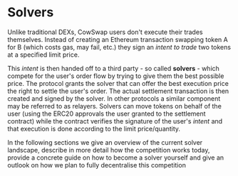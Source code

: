# Solvers

Unlike traditional DEXs, CowSwap users don't execute their trades themselves. Instead of creating an Ethereum transaction swapping token A for B (which costs gas, may fail, etc.) they sign an _intent to trade_ two tokens at a specified limit price.

This _intent_ is then handed off to a third party - so called **solvers** - which compete for the user's order flow by trying to give them the best possible price. The protocol grants the solver that can offer the best execution price the right to settle the user's order. The actual settlement transaction is then created and signed by the solver. In other protocols a similar component may be referred to as relayers. Solvers can move tokens on behalf of the user (using the ERC20 approvals the user granted to the settlement contract) while the contract verifies the signature of  the user's _intent_ and that execution is done according to the limit price/quantity.&#x20;

In the following sections we give an overview of the current solver landscape, describe in more detail how the competition works today, provide a concrete guide on how to become a solver yourself and give an outlook on how we plan to fully decentralise this competition
